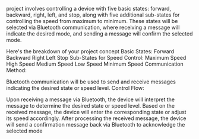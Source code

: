 project involves controlling a device with five basic states: forward, backward, right, left, and stop, along with five additional sub-states for controlling the speed from maximum to minimum. These states will be selected via Bluetooth communication, where receiving a message will indicate the desired mode, and sending a message will confirm the selected mode.

Here's the breakdown of your project concept
Basic States:
Forward
Backward
Right
Left
Stop
Sub-States for Speed Control:
Maximum Speed
High Speed
Medium Speed
Low Speed
Minimum Speed
Communication Method:

Bluetooth communication will be used to send and receive messages indicating the desired state or speed level.
Control Flow:

Upon receiving a message via Bluetooth, the device will interpret the message to determine the desired state or speed level.
Based on the received message, the device will enter the corresponding state or adjust its speed accordingly.
After processing the received message, the device will send a confirmation message back via Bluetooth to acknowledge the selected mode
